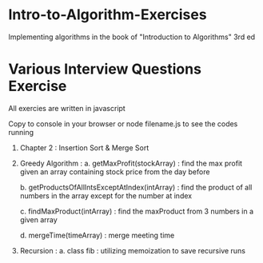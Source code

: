 # Intro-to-Algorithm-Exercises
Implementing algorithms in the book of "Introduction to Algorithms" 3rd ed

# Various Interview Questions Exercise

All exercies are written in javascript

Copy to console in your browser or node filename.js to see the codes running

1. Chapter 2 : Insertion Sort & Merge Sort
2. Greedy Algorithm : 
	a. getMaxProfit(stockArray) : find the max profit given an array containing stock price from the day before

	b. getProductsOfAllIntsExceptAtIndex(intArray) : find the product of all numbers in the array except for the number at index

	c. findMaxProduct(intArray) : find the maxProduct from 3 numbers in a given array

	d. mergeTime(timeArray) : merge meeting time

3. Recursion :
	a. class fib : utilizing memoization to save recursive runs
